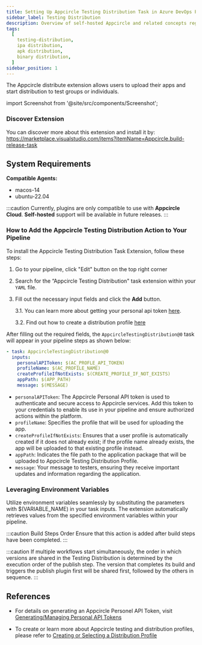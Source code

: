 ```yaml
---
title: Setting Up Appcircle Testing Distribution Task in Azure DevOps Pipeline
sidebar_label: Testing Distribution
description: Overview of self-hosted Appcircle and related concepts regarding testing distribution
tags:
  [
    testing-distribution,
    ipa distribution,
    apk distribution,
    binary distribution,
  ]
sidebar_position: 1
---
```


The Appcircle distribute extension allows users to upload their apps and start distribution to test groups or individuals.

import Screenshot from '@site/src/components/Screenshot';

### Discover Extension

You can discover more about this extension and install it by:
https://marketplace.visualstudio.com/items?itemName=Appcircle.build-release-task

## System Requirements

**Compatible Agents:**

- macos-14
- ubuntu-22.04

:::caution
Currently, plugins are only compatible to use with **Appcircle Cloud**. **Self-hosted** support will be available in future releases.
:::

### How to Add the Appcircle Testing Distribution Action to Your Pipeline

To install the Appcircle Testing Distribution Task Extension, follow these steps:

1. Go to your pipeline, click "Edit" button on the top right corner
   <Screenshot url='https://cdn.appcircle.io/docs/assets/testing-distribution-azure-pipeline-edit.png' />
2. Search for the “Appcircle Testing Distribution" task extension within your `YAML` file.
   <Screenshot url='https://cdn.appcircle.io/docs/assets/SP-242_azure_testing_distribution.png' />
3. Fill out the necessary input fields and click the **Add** button.
   <Screenshot url='https://cdn.appcircle.io/docs/assets/SP-242_azure_testing_distribution_task_detail.png' />

   3.1. You can learn more about getting your personal api token [here](/appcircle-api/api-authentication#generatingmanaging-the-personal-api-tokens).

   3.2. Find out how to create a distribution profile [here](/testing-distribution/create-or-select-a-distribution-profile)

After filling out the required fields, the `AppcircleTestingDistribution@0` task will appear in your pipeline steps as shown below:

```yaml
- task: AppcircleTestingDistribution@0
  inputs:
    personalAPIToken: $(AC_PROFLE_API_TOKEN)
    profileName: $(AC_PROFILE_NAME)
    createProfileIfNotExists: $(CREATE_PROFILE_IF_NOT_EXISTS)
    appPath: $(APP_PATH)
    message: $(MESSAGE)
```

- `personalAPIToken`: The Appcircle Personal API token is used to authenticate and secure access to Appcircle services. Add this token to your credentials to enable its use in your pipeline and ensure authorized actions within the platform.
- `profileName`: Specifies the profile that will be used for uploading the app.
- `createProfileIfNotExists`: Ensures that a user profile is automatically created if it does not already exist; if the profile name already exists, the app will be uploaded to that existing profile instead.
- `appPath`: Indicates the file path to the application package that will be uploaded to Appcircle Testing Distribution Profile.
- `message`: Your message to testers, ensuring they receive important updates and information regarding the application.

### Leveraging Environment Variables

Utilize environment variables seamlessly by substituting the parameters with $(VARIABLE_NAME) in your task inputs. The extension automatically retrieves values from the specified environment variables within your pipeline.

:::caution Build Steps Order
Ensure that this action is added after build steps have been completed.
:::

:::caution
If multiple workflows start simultaneously, the order in which versions are shared in the Testing Distribution is determined by the execution order of the publish step. The version that completes its build and triggers the publish plugin first will be shared first, followed by the others in sequence.
:::

## References

- For details on generating an Appcircle Personel API Token, visit [Generating/Managing Personal API Tokens](/appcircle-api/api-authentication#generatingmanaging-the-personal-api-tokens)

- To create or learn more about Appcircle testing and distribution profiles, please refer to [Creating or Selecting a Distribution Profile](/testing-distribution/create-or-select-a-distribution-profile)
